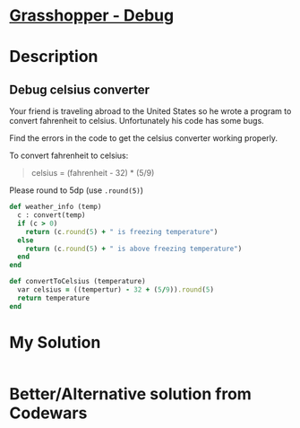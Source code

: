 # [Grasshopper - Debug](https://www.codewars.com/kata/55cb854deb36f11f130000e1)

# Description
## Debug celsius converter
Your friend is traveling abroad to the United States so he wrote a program to convert fahrenheit to celsius. 
Unfortunately his code has some bugs.

Find the errors in the code to get the celsius converter working properly.

To convert fahrenheit to celsius:

> celsius = (fahrenheit - 32) * (5/9)

Please round to 5dp (use `.round(5)`)

```ruby
def weather_info (temp)
  c : convert(temp)
  if (c > 0)
    return (c.round(5) + " is freezing temperature")
  else
    return (c.round(5) + " is above freezing temperature")
  end
end

def convertToCelsius (temperature)
  var celsius = ((tempertur) - 32 + (5/9)).round(5)
  return temperature
end
```

# My Solution
```ruby

```

# Better/Alternative solution from Codewars
```ruby

```
